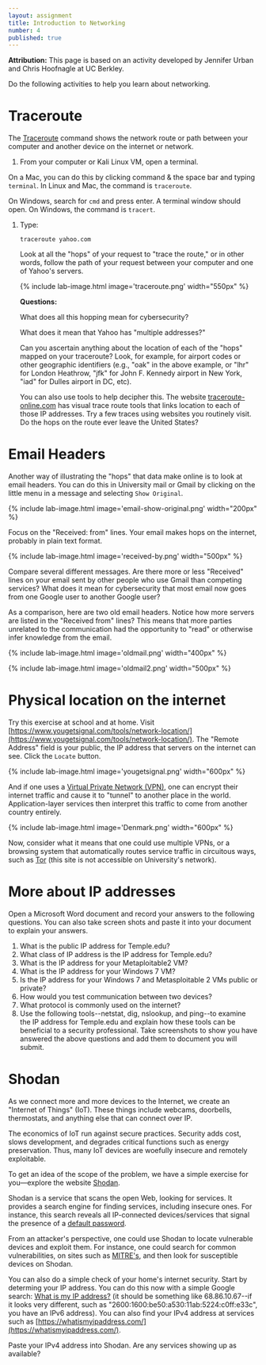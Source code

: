```yaml
---
layout: assignment
title: Introduction to Networking
number: 4
published: true
---
```


**Attribution:** This page is based on an activity developed by Jennifer Urban and Chris Hoofnagle at UC Berkley.

Do the following activities to help you learn about networking.

# Traceroute

The [Traceroute](https://en.wikipedia.org/wiki/Traceroute) command shows the network route or path between your computer and another device on the internet or network.

1. From your computer or Kali Linux VM, open a terminal.

On a Mac, you can do this by clicking command & the space bar and typing `terminal`. In Linux and Mac, the command is `traceroute`.

On Windows, search for `cmd` and press enter. A terminal window should open. On Windows, the command is `tracert`.

1. Type:

    `traceroute yahoo.com`

    Look at all the "hops" of your request to "trace the route," or in other words, follow the path of your request between your computer and one of Yahoo's servers.

    {% include lab-image.html image='traceroute.png' width="550px" %}

    **Questions:**

    What does all this hopping mean for cybersecurity?

    What does it mean that Yahoo has "multiple addresses?"

    Can you ascertain anything about the location of each of the "hops" mapped on your traceroute? Look, for example, for airport codes or other geographic identifiers (e.g., "oak" in the above example, or "lhr" for London Heathrow, "jfk" for John F. Kennedy airport in New York, "iad" for Dulles airport in DC, etc).

    You can also use tools to help decipher this. The website [traceroute-online.com](https://traceroute-online.com/) has visual trace route tools that links location to each of those IP addresses. Try a few traces using websites you routinely visit. Do the hops on the route ever leave the United States?

# Email Headers

Another way of illustrating the "hops" that data make online is to look at email headers. You can do this in University mail or Gmail by clicking on the little menu in a message and selecting `Show Original`.

{% include lab-image.html image='email-show-original.png' width="200px" %}

Focus on the "Received: from" lines. Your email makes hops on the internet, probably in plain text format.

{% include lab-image.html image='received-by.png' width="500px" %}

Compare several different messages. Are there more or less "Received" lines on your email sent by other people who use Gmail than competing services? What does it mean for cybersecurity that most email now goes from one Google user to another Google user?

As a comparison, here are two old email headers. Notice how more servers are listed in the "Received from" lines? This means that more parties unrelated to the communication had the opportunity to "read" or otherwise infer knowledge from the email.

{% include lab-image.html image='oldmail.png' width="400px" %}

{% include lab-image.html image='oldmail2.png' width="500px" %}

# Physical location on the internet

Try this exercise at school and at home. Visit [https://www.yougetsignal.com/tools/network-location/](https://www.yougetsignal.com/tools/network-location/). The "Remote Address" field is your public, the IP address that servers on the internet can see. Click the `Locate` button.

{% include lab-image.html image='yougetsignal.png' width="600px" %}

And if one uses a [Virtual Private Network (VPN)](https://en.wikipedia.org/wiki/Virtual_private_network), one can encrypt their internet traffic and cause it to "tunnel" to another place in the world. Application-layer services then interpret this traffic to come from another country entirely.

{% include lab-image.html image='Denmark.png' width="600px" %}

Now, consider what it means that one could use multiple VPNs, or a browsing system that automatically routes service traffic in circuitous ways, such as [Tor](https://www.torproject.org/) (this site is not accessible on University's network).

# More about IP addresses

Open a Microsoft Word document and record your answers to the following questions. You can also take screen shots and paste it into your document to explain your answers.

1. What is the public IP address for Temple.edu?
1. What class of IP address is the IP address for Temple.edu?
1. What is the IP address for your Metaploitable2 VM?
1. What is the IP address for your Windows 7 VM?
1. Is the IP address for your Windows 7 and Metasploitable 2 VMs public or private?
1. How would you test communication between two devices?
1. What protocol is commonly used on the internet?
1. Use the following tools--netstat, dig, nslookup, and ping--to examine the IP address for Temple.edu and explain how these tools can be beneficial to a security professional. Take screenshots to show you have answered the above questions and add them to document you will submit.

# Shodan

As we connect more and more devices to the Internet, we create an "Internet of Things" (IoT). These things include webcams, doorbells, thermostats, and anything else that can connect over IP.

The economics of IoT run against secure practices. Security adds cost, slows development, and degrades critical functions such as energy preservation. Thus, many IoT devices are woefully insecure and remotely exploitable.

To get an idea of the scope of the problem, we have a simple exercise for you—explore the website [Shodan](https://www.shodan.io/explore).

Shodan is a service that scans the open Web, looking for services. It provides a search engine for finding services, including insecure ones. For instance, this search reveals all IP-connected devices/services that signal the presence of a [default password](https://www.shodan.io/search?query=default+password).

From an attacker's perspective, one could use Shodan to locate vulnerable devices and exploit them. For instance, one could search for common vulnerabilities, on sites such as [MITRE's](https://www.cvedetails.com/), and then look for susceptible devices on Shodan.

You can also do a simple check of your home's internet security. Start by determing your IP address. You can do this now with a simple Google search: [What is my IP address?](https://www.google.com/search?q=what's+my+ip+address) (it should be something like 68.86.10.67--if it looks very different, such as "2600:1600:be50:a530:11ab:5224:c0ff:e33c", you have an IPv6 address). You can also find your IPv4 address at services such as [https://whatismyipaddress.com/](https://whatismyipaddress.com/).

Paste your IPv4 address into Shodan. Are any services showing up as available?
